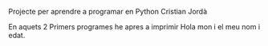 Projecte per aprendre a programar en Python
Cristian Jordà

En aquets 2 Primers programes he apres a imprimir Hola mon i el meu nom i edat.
